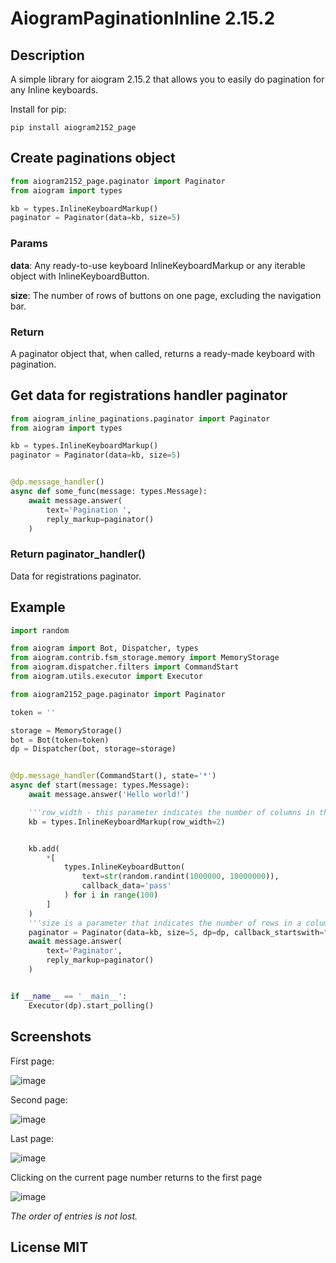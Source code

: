 # AiogramPaginationInline 2.15.2

## Description

A simple library for aiogram 2.15.2 that allows you to easily do pagination for any Inline keyboards.

Install for pip:

```shell
pip install aiogram2152_page
```

## Create paginations object

```python
from aiogram2152_page.paginator import Paginator
from aiogram import types

kb = types.InlineKeyboardMarkup()
paginator = Paginator(data=kb, size=5)
```

### Params

**data**: Any ready-to-use keyboard InlineKeyboardMarkup or any iterable object with InlineKeyboardButton.

**size**: The number of rows of buttons on one page, excluding the navigation bar.

### Return

A paginator object that, when called, returns a ready-made keyboard with pagination.

## Get data for registrations handler paginator

```python
from aiogram_inline_paginations.paginator import Paginator
from aiogram import types

kb = types.InlineKeyboardMarkup()
paginator = Paginator(data=kb, size=5)


@dp.message_handler()
async def some_func(message: types.Message):
    await message.answer(
        text='Pagination ',
        reply_markup=paginator()
    )
```

### Return paginator_handler()

Data for registrations paginator.

## Example

```python
import random

from aiogram import Bot, Dispatcher, types
from aiogram.contrib.fsm_storage.memory import MemoryStorage
from aiogram.dispatcher.filters import CommandStart
from aiogram.utils.executor import Executor

from aiogram2152_page.paginator import Paginator

token = ''

storage = MemoryStorage()
bot = Bot(token=token)
dp = Dispatcher(bot, storage=storage)


@dp.message_handler(CommandStart(), state='*')
async def start(message: types.Message):
    await message.answer('Hello world!')

    '''row_width - this parameter indicates the number of columns in the pagination'''
    kb = types.InlineKeyboardMarkup(row_width=2)


    kb.add(
        *[
            types.InlineKeyboardButton(
                text=str(random.randint(1000000, 10000000)),
                callback_data='pass'
            ) for i in range(100)
        ]
    )
    '''size is a parameter that indicates the number of rows in a column'''
    paginator = Paginator(data=kb, size=5, dp=dp, callback_startswith="page:")
    await message.answer(
        text='Paginator',
        reply_markup=paginator()
    )


if __name__ == '__main__':
    Executor(dp).start_polling()

```

## Screenshots

First page:

![image](https://github.com/llimonix/aiogram-pagination-inline-2.15.2/assets/58168234/9ea3ecb7-5541-4025-993a-09e66cd3bc6d)

Second page:

![image](https://github.com/llimonix/aiogram-pagination-inline-2.15.2/assets/58168234/a3b3183d-5fb4-44eb-a439-287789af864b)

Last page:

![image](https://github.com/llimonix/aiogram-pagination-inline-2.15.2/assets/58168234/4eba05a3-0fc3-41bb-b5d8-71d6c9e4fed9)

Clicking on the current page number returns to the first page

![image](https://github.com/llimonix/aiogram-pagination-inline-2.15.2/assets/58168234/a0b32c00-2f31-459e-90ff-ef5548982d48)

*The order of entries is not lost.*

## License MIT
